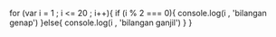 for (var i = 1 ; i <= 20 ; i++){
    if (i % 2 === 0){
        console.log(i , 'bilangan genap')
    }else{
        console.log(i , 'bilangan ganjil')
    }
}
